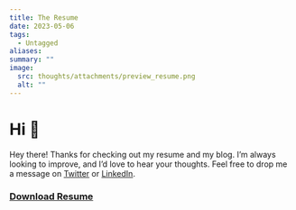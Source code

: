 ```yaml
---
title: The Resume
date: 2023-05-06
tags:
  - Untagged
aliases: 
summary: ""
image:
  src: thoughts/attachments/preview_resume.png
  alt: ""
---
```

# Hi 🦉

Hey there! Thanks for checking out my resume and my blog. I’m always looking to improve, and I’d love to hear your thoughts. Feel free to drop me a message on [Twitter](https://x.com/syedinator) or [LinkedIn](https://www.linkedin.com/in/syedmohsin01). 

### [Download Resume](https://acqcc.blog/thoughts/attachments/syed_android_developer_resume.pdf)
